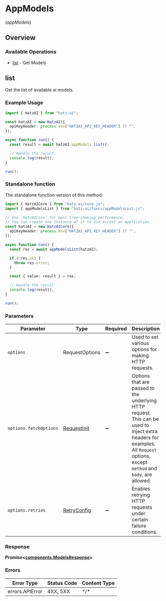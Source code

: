 # AppModels
(*appModels*)

## Overview

### Available Operations

* [list](#list) - Get Models

## list

Get the list of available ai models.

### Example Usage

```typescript
import { HatzAI } from "hatz-ai";

const hatzAI = new HatzAI({
  apiKeyHeader: process.env["HATZAI_API_KEY_HEADER"] ?? "",
});

async function run() {
  const result = await hatzAI.appModels.list();

  // Handle the result
  console.log(result);
}

run();
```

### Standalone function

The standalone function version of this method:

```typescript
import { HatzAICore } from "hatz-ai/core.js";
import { appModelsList } from "hatz-ai/funcs/appModelsList.js";

// Use `HatzAICore` for best tree-shaking performance.
// You can create one instance of it to use across an application.
const hatzAI = new HatzAICore({
  apiKeyHeader: process.env["HATZAI_API_KEY_HEADER"] ?? "",
});

async function run() {
  const res = await appModelsList(hatzAI);

  if (!res.ok) {
    throw res.error;
  }

  const { value: result } = res;

  // Handle the result
  console.log(result);
}

run();
```

### Parameters

| Parameter                                                                                                                                                                      | Type                                                                                                                                                                           | Required                                                                                                                                                                       | Description                                                                                                                                                                    |
| ------------------------------------------------------------------------------------------------------------------------------------------------------------------------------ | ------------------------------------------------------------------------------------------------------------------------------------------------------------------------------ | ------------------------------------------------------------------------------------------------------------------------------------------------------------------------------ | ------------------------------------------------------------------------------------------------------------------------------------------------------------------------------ |
| `options`                                                                                                                                                                      | RequestOptions                                                                                                                                                                 | :heavy_minus_sign:                                                                                                                                                             | Used to set various options for making HTTP requests.                                                                                                                          |
| `options.fetchOptions`                                                                                                                                                         | [RequestInit](https://developer.mozilla.org/en-US/docs/Web/API/Request/Request#options)                                                                                        | :heavy_minus_sign:                                                                                                                                                             | Options that are passed to the underlying HTTP request. This can be used to inject extra headers for examples. All `Request` options, except `method` and `body`, are allowed. |
| `options.retries`                                                                                                                                                              | [RetryConfig](../../lib/utils/retryconfig.md)                                                                                                                                  | :heavy_minus_sign:                                                                                                                                                             | Enables retrying HTTP requests under certain failure conditions.                                                                                                               |

### Response

**Promise\<[components.ModelsResponse](../../models/components/modelsresponse.md)\>**

### Errors

| Error Type      | Status Code     | Content Type    |
| --------------- | --------------- | --------------- |
| errors.APIError | 4XX, 5XX        | \*/\*           |